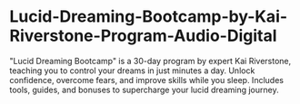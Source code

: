 # Lucid-Dreaming-Bootcamp-by-Kai-Riverstone-Program-Audio-Digital
"Lucid Dreaming Bootcamp" is a 30-day program by expert Kai Riverstone, teaching you to control your dreams in just minutes a day. Unlock confidence, overcome fears, and improve skills while you sleep. Includes tools, guides, and bonuses to supercharge your lucid dreaming journey.
